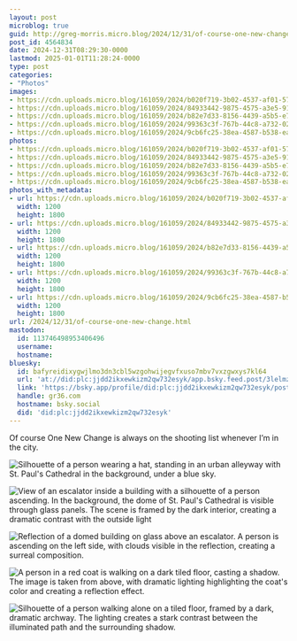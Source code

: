 ```yaml
---
layout: post
microblog: true
guid: http://greg-morris.micro.blog/2024/12/31/of-course-one-new-change.html
post_id: 4564834
date: 2024-12-31T08:29:30-0000
lastmod: 2025-01-01T11:28:24-0000
type: post
categories:
- "Photos"
images:
- https://cdn.uploads.micro.blog/161059/2024/b020f719-3b02-4537-af01-57a224f4b3d1.jpg
- https://cdn.uploads.micro.blog/161059/2024/84933442-9875-4575-a3e5-91020e2e2604.jpg
- https://cdn.uploads.micro.blog/161059/2024/b82e7d33-8156-4439-a5b5-e777dede8497.jpg
- https://cdn.uploads.micro.blog/161059/2024/99363c3f-767b-44c8-a732-02ffa3862e94.jpg
- https://cdn.uploads.micro.blog/161059/2024/9cb6fc25-38ea-4587-b538-ea07b686a5de.jpg
photos:
- https://cdn.uploads.micro.blog/161059/2024/b020f719-3b02-4537-af01-57a224f4b3d1.jpg
- https://cdn.uploads.micro.blog/161059/2024/84933442-9875-4575-a3e5-91020e2e2604.jpg
- https://cdn.uploads.micro.blog/161059/2024/b82e7d33-8156-4439-a5b5-e777dede8497.jpg
- https://cdn.uploads.micro.blog/161059/2024/99363c3f-767b-44c8-a732-02ffa3862e94.jpg
- https://cdn.uploads.micro.blog/161059/2024/9cb6fc25-38ea-4587-b538-ea07b686a5de.jpg
photos_with_metadata:
- url: https://cdn.uploads.micro.blog/161059/2024/b020f719-3b02-4537-af01-57a224f4b3d1.jpg
  width: 1200
  height: 1800
- url: https://cdn.uploads.micro.blog/161059/2024/84933442-9875-4575-a3e5-91020e2e2604.jpg
  width: 1200
  height: 1800
- url: https://cdn.uploads.micro.blog/161059/2024/b82e7d33-8156-4439-a5b5-e777dede8497.jpg
  width: 1200
  height: 1800
- url: https://cdn.uploads.micro.blog/161059/2024/99363c3f-767b-44c8-a732-02ffa3862e94.jpg
  width: 1200
  height: 1800
- url: https://cdn.uploads.micro.blog/161059/2024/9cb6fc25-38ea-4587-b538-ea07b686a5de.jpg
  width: 1200
  height: 1800
url: /2024/12/31/of-course-one-new-change.html
mastodon:
  id: 113746498953406496
  username: 
  hostname: 
bluesky:
  id: bafyreidixygwjlmo3dn3cbl5wzgohwijegvfxuso7mbv7vxzgwxys7kl64
  url: 'at://did:plc:jjdd2ikxewkizm2qw732esyk/app.bsky.feed.post/3lelmzbwj3x27'
  link: 'https://bsky.app/profile/did:plc:jjdd2ikxewkizm2qw732esyk/post/3lelmzbwj3x27'
  handle: gr36.com
  hostname: bsky.social
  did: 'did:plc:jjdd2ikxewkizm2qw732esyk'
---
```

Of course One New Change is always on the shooting list whenever I’m in the city. 

![Silhouette of a person wearing a hat, standing in an urban alleyway with St. Paul's Cathedral in the background, under a blue sky.](https://gregmorris.co.uk/uploads/2024/b020f719-3b02-4537-af01-57a224f4b3d1.jpg)

![View of an escalator inside a building with a silhouette of a person ascending. In the background, the dome of St. Paul's Cathedral is visible through glass panels. The scene is framed by the dark interior, creating a dramatic contrast with the outside light](https://gregmorris.co.uk/uploads/2024/84933442-9875-4575-a3e5-91020e2e2604.jpg)

![Reflection of a domed building on glass above an escalator. A person is ascending on the left side, with clouds visible in the reflection, creating a surreal composition.](https://gregmorris.co.uk/uploads/2024/b82e7d33-8156-4439-a5b5-e777dede8497.jpg)

![A person in a red coat is walking on a dark tiled floor, casting a shadow. The image is taken from above, with dramatic lighting highlighting the coat's color and creating a reflection effect.](https://gregmorris.co.uk/uploads/2024/99363c3f-767b-44c8-a732-02ffa3862e94.jpg)

![Silhouette of a person walking alone on a tiled floor, framed by a dark, dramatic archway. The lighting creates a stark contrast between the illuminated path and the surrounding shadow.](https://gregmorris.co.uk/uploads/2024/9cb6fc25-38ea-4587-b538-ea07b686a5de.jpg)

